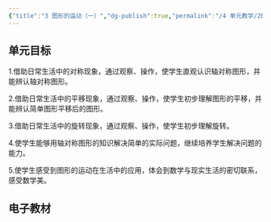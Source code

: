 ```yaml
---
{"title":"3 图形的运动（一）","dg-publish":true,"permalink":"/4 单元教学/2B 二下/3 图形的运动（一）/","dgPassFrontmatter":true,"noteIcon":""}
---
```



## 单元目标

1.借助日常生活中的对称现象，通过观察、操作，使学生直观认识轴对称图形，并能辨认轴对称图形。

2.借助日常生活中的平移现象，通过观察、操作，使学生初步理解图形的平移，并能辨认简单图形平移后的图形。

3.借助日常生活中的旋转现象，通过观察、操作，使学生初步理解旋转。

4.使学生能够用轴对称图形的知识解决简单的实际问题，继续培养学生解决问题的能力。

5.使学生感受到图形的运动在生活中的应用，体会到数学与现实生活的密切联系，感受数学美。

## 电子教材


